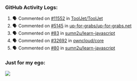 

  <h3>GitHub Activity Logs:</h3>

  <!--START_SECTION:activity-->

1. 🗣 Commented on [#11552](https://github.com/ToolJet/ToolJet/issues/11552#issuecomment-2902869277) in [ToolJet/ToolJet](https://github.com/ToolJet/ToolJet)
2. 🗣 Commented on [#5145](https://github.com/up-for-grabs/up-for-grabs.net/issues/5145#issuecomment-2902857341) in [up-for-grabs/up-for-grabs.net](https://github.com/up-for-grabs/up-for-grabs.net)
3. 🗣 Commented on [#83](https://github.com/sumn2u/learn-javascript/issues/83#issuecomment-2902849504) in [sumn2u/learn-javascript](https://github.com/sumn2u/learn-javascript)
4. 🗣 Commented on [#32692](https://github.com/owncloud/core/issues/32692#issuecomment-2902845817) in [owncloud/core](https://github.com/owncloud/core)
5. 🗣 Commented on [#80](https://github.com/sumn2u/learn-javascript/issues/80#issuecomment-2902838461) in [sumn2u/learn-javascript](https://github.com/sumn2u/learn-javascript)
      <!--END_SECTION:activity-->




### Just for my ego:

![](https://komarev.com/ghpvc/?username=kenshanta&color=orange&style=for-the-badge)
